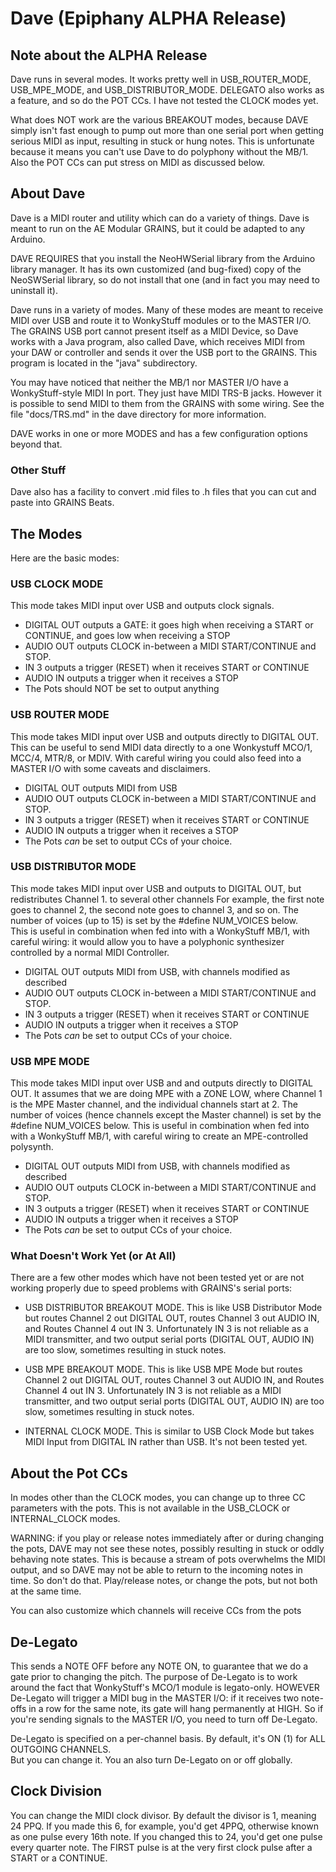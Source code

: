 # Dave (Epiphany ALPHA Release)

## Note about the ALPHA Release

Dave runs in several modes.  It works pretty well in USB\_ROUTER\_MODE, USB\_MPE\_MODE, and USB\_DISTRIBUTOR\_MODE.  DELEGATO also works as a feature, and so do the POT CCs.  I have not tested the CLOCK modes yet.

What does NOT work are the various BREAKOUT modes, because DAVE simply isn't fast enough to pump out more than one serial port when getting serious MIDI as input, resulting in stuck or hung notes.  This is unfortunate because it means you can't use Dave to do polyphony without the MB/1.   Also the POT CCs can put stress on MIDI as discussed below.

## About Dave

Dave is a MIDI router and utility which can do a variety of things.  Dave is meant to run 
on the AE Modular GRAINS, but it could be adapted to any Arduino.

DAVE REQUIRES that you install the NeoHWSerial library from the Arduino library manager.  It has
its own customized (and bug-fixed) copy of the NeoSWSerial library, so do not install
that one (and in fact you may need to uninstall it).

Dave runs in a variety of modes.  Many of these modes are meant to receive MIDI
over USB and route it to WonkyStuff modules or to the MASTER I/O.  The GRAINS USB 
port cannot present itself as a MIDI Device, so Dave works with a Java program, 
also called Dave, which receives MIDI from your DAW or controller and sends it over 
the USB port to the GRAINS.  This program is located in the "java" subdirectory.

You may have noticed that neither the MB/1 nor MASTER I/O have a WonkyStuff-style MIDI In port.
They just have MIDI TRS-B jacks.  However it is possible to send MIDI to them from the GRAINS
with some wiring.   See the file "docs/TRS.md" in the dave directory for more information.

DAVE works in one or more MODES and has a few configuration options beyond that.


### Other Stuff

Dave also has a facility to convert .mid files to .h files that you can cut and paste into GRAINS Beats.


## The Modes

Here are the basic modes:

### USB CLOCK MODE
This mode takes MIDI input over USB and outputs clock signals.

- DIGITAL OUT outputs a GATE: it goes high when receiving a START or CONTINUE,
  and goes low when receiving a STOP
- AUDIO OUT outputs CLOCK in-between a MIDI START/CONTINUE and STOP.
- IN 3 outputs a trigger (RESET) when it receives START or CONTINUE
- AUDIO IN outputs a trigger when it receives a STOP
- The Pots should NOT be set to output anything


### USB ROUTER MODE
This mode takes MIDI input over USB and outputs directly to DIGITAL OUT. This can be useful
to send MIDI data directly to a one Wonkystuff MCO/1, MCC/4, MTR/8, or MDIV.  With careful
wiring you could also feed into a MASTER I/O with some caveats and disclaimers.

- DIGITAL OUT outputs MIDI from USB
- AUDIO OUT outputs CLOCK in-between a MIDI START/CONTINUE and STOP.
- IN 3 outputs a trigger (RESET) when it receives START or CONTINUE
- AUDIO IN outputs a trigger when it receives a STOP
- The Pots *can* be set to output CCs of your choice.


### USB DISTRIBUTOR MODE
This mode takes MIDI input over USB and outputs to DIGITAL OUT, but redistributes Channel 1.
to several other channels For example, the first note goes to channel 2, the second note goes
to channel 3, and so on.  The number of voices (up to 15) is set by the #define NUM_VOICES below.  
This is useful in combination when fed into with a WonkyStuff MB/1, with careful wiring:
it would allow you to have a polyphonic synthesizer controlled by a normal
MIDI Controller.

- DIGITAL OUT outputs MIDI from USB, with channels modified as described
- AUDIO OUT outputs CLOCK in-between a MIDI START/CONTINUE and STOP.
- IN 3 outputs a trigger (RESET) when it receives START or CONTINUE
- AUDIO IN outputs a trigger when it receives a STOP
- The Pots *can* be set to output CCs of your choice.


### USB MPE MODE
This mode takes MIDI input over USB and and outputs directly to DIGITAL OUT.  It assumes that we
are doing MPE with a ZONE LOW, where Channel 1 is the MPE Master channel, and the individual
channels start at 2.  The number of voices (hence channels except the Master channel) is set by the
#define NUM_VOICES below.  This is useful in combination when fed into with a WonkyStuff MB/1, 
with careful wiring to create an MPE-controlled polysynth.

- DIGITAL OUT outputs MIDI from USB, with channels modified as described
- AUDIO OUT outputs CLOCK in-between a MIDI START/CONTINUE and STOP.
- IN 3 outputs a trigger (RESET) when it receives START or CONTINUE
- AUDIO IN outputs a trigger when it receives a STOP
- The Pots *can* be set to output CCs of your choice.


### What Doesn't Work Yet (or At All)
There are a few other modes which have not been tested yet or are not working properly due
to speed problems with GRAINS's serial ports:

- USB DISTRIBUTOR BREAKOUT MODE.  This is like USB Distributor Mode but routes Channel 2
  out DIGITAL OUT, routes Channel 3 out AUDIO IN, and Routes Channel 4 out IN 3.
  Unfortunately IN 3 is not reliable as a MIDI transmitter, and two output serial ports
  (DIGITAL OUT, AUDIO IN) are too slow, sometimes resulting in stuck notes.

- USB MPE BREAKOUT MODE.  This is like USB MPE Mode but routes Channel 2
  out DIGITAL OUT, routes Channel 3 out AUDIO IN, and Routes Channel 4 out IN 3.
  Unfortunately IN 3 is not reliable as a MIDI transmitter, and two output serial ports
  (DIGITAL OUT, AUDIO IN) are too slow, sometimes resulting in stuck notes.

- INTERNAL CLOCK MODE.  This is similar to USB Clock Mode but takes MIDI Input from DIGITAL IN
  rather than USB.  It's not been tested yet.


## About the Pot CCs

In modes other than the CLOCK modes, you can change up to three CC parameters with the pots.
This is not available in the USB\_CLOCK or INTERNAL\_CLOCK modes.

WARNING: if you play or release notes immediately after or during changing the pots, DAVE
may not see these notes, possibly resulting in stuck or oddly behaving note states.  This is
because a stream of pots overwhelms the MIDI output, and so DAVE may not be able to return to
the incoming notes in time.  So don't do that.  Play/release notes, or change the pots, but not
both at the same time.

You can also customize which channels will receive CCs from the pots


## De-Legato

This sends a NOTE OFF before any NOTE ON, to guarantee that we do a gate prior to changing the pitch.
The purpose of De-Legato is to work around the fact that WonkyStuff's MCO/1 module is
legato-only.  HOWEVER De-Legato will trigger a MIDI bug in the MASTER I/O: if it receives two note-offs
in a row for the same note, its gate will hang permanently at HIGH.  So if you're sending signals to
the MASTER I/O, you need to turn off De-Legato.

De-Legato is specified on a per-channel basis.  By default, it's ON (1) for ALL OUTGOING CHANNELS.  
But you can change it.   You an also turn De-Legato on or off globally.

## Clock Division

You can change the MIDI clock divisor.  By default the divisor is 1, meaning 24 PPQ.
If you made this 6, for example, you'd get 4PPQ, otherwise known as one pulse every 16th note.
If you changed this to 24, you'd get one pulse every quarter note.  The FIRST pulse is at the
very first clock pulse after a START or a CONTINUE. 

